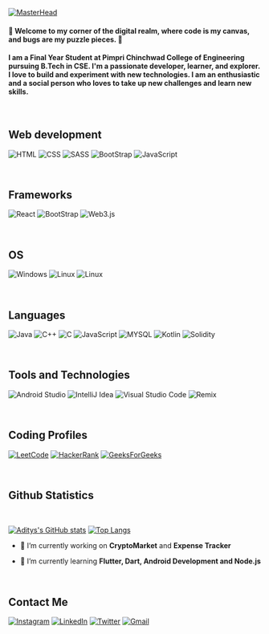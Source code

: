 [![MasterHead](./gif4.gif)](https://github.com/adityabisoyi)

<h4>👋 Welcome to my corner of the digital realm, where code is my canvas, and bugs are my puzzle pieces. 🚀
</h4>

<h4 align="left">I am a Final Year Student at Pimpri Chinchwad College of Engineering pursuing B.Tech in CSE. I'm a passionate developer, learner, and explorer. I love to build and experiment with new technologies. I am an enthusiastic and a social person who loves to take up new challenges and learn new skills.</h4>

<br>

## Web development

![HTML](https://img.shields.io/badge/HTML5-E34F26?style=for-the-badge&logo=html5&logoColor=white)
![CSS](https://img.shields.io/badge/CSS3-1572B6?style=for-the-badge&logo=css3&logoColor=white)
![SASS](https://img.shields.io/badge/Sass-CC6699?style=for-the-badge&logo=sass&logoColor=white)
![BootStrap](https://img.shields.io/badge/Bootstrap-563D7C?style=for-the-badge&logo=bootstrap&logoColor=white)
![JavaScript](https://img.shields.io/badge/JavaScript-323330?style=for-the-badge&logo=javascript&logoColor=F7DF1E)


<br>

## Frameworks

![React](https://img.shields.io/badge/React-20232A?style=for-the-badge&logo=react&logoColor=61DAFB)
![BootStrap](https://img.shields.io/badge/Bootstrap-563D7C?style=for-the-badge&logo=bootstrap&logoColor=white)
![Web3.js](https://img.shields.io/badge/web3.js-F16822?style=for-the-badge&logo=web3.js&logoColor=white)

<br>

## OS

![Windows](https://img.shields.io/badge/Windows-0078D6?style=for-the-badge&logo=windows&logoColor=white)
![Linux](https://img.shields.io/badge/Linux-FCC624?style=for-the-badge&logo=linux&logoColor=black)
![Linux](https://img.shields.io/badge/Android-3DDC84?style=for-the-badge&logo=android&logoColor=white)

<br>

## Languages

![Java](https://img.shields.io/badge/Java-ED8B00?style=for-the-badge&logo=openjdk&logoColor=white)
![C++](https://img.shields.io/badge/-C++-blue?style=for-the-badge&logo=cplusplus)
![C](https://img.shields.io/badge/C-00599C?style=for-the-badge&logo=c&logoColor=white)
![JavaScript](https://img.shields.io/badge/JavaScript-323330?style=for-the-badge&logo=javascript&logoColor=F7DF1E)
![MYSQL](https://img.shields.io/badge/MySQL-00000F?style=for-the-badge&logo=mysql&logoColor=white)
![Kotlin](https://img.shields.io/badge/Kotlin-0095D5?&style=for-the-badge&logo=kotlin&logoColor=white)
![Solidity](https://img.shields.io/badge/Solidity-%23363636.svg?style=for-the-badge&logo=solidity&logoColor=white)

<br>

## Tools and Technologies

![Android Studio](https://img.shields.io/badge/Android_Studio-3DDC84?style=for-the-badge&logo=android-studio&logoColor=white)
![IntelliJ Idea](https://img.shields.io/badge/IntelliJ_IDEA-000000.svg?style=for-the-badge&logo=intellij-idea&logoColor=white)
![Visual Studio Code](https://img.shields.io/badge/Visual_Studio_Code-0078D4?style=for-the-badge&logo=visual%20studio%20code&logoColor=white)
![Remix](https://img.shields.io/badge/remix-%23000.svg?style=for-the-badge&logo=remix&logoColor=white)

<br>

## Coding Profiles
[![LeetCode](https://img.shields.io/badge/-LeetCode-FFA116?style=for-the-badge&logo=LeetCode&logoColor=black)](https://leetcode.com/aditya_bisoyi)
[![HackerRank](https://img.shields.io/badge/-Hackerrank-2EC866?style=for-the-badge&logo=HackerRank&logoColor=white)](https://www.hackerrank.com/adityabisoyi15)
[![GeeksForGeeks](https://img.shields.io/badge/GeeksforGeeks-gray?style=for-the-badge&logo=geeksforgeeks&logoColor=35914c)](https://auth.geeksforgeeks.org/user/adityabisoyi/)


<br>

## Github Statistics 
<br>

[![Aditys's GitHub stats](https://github-readme-stats.vercel.app/api?username=adityabisoyi&show_icons=true&theme=aura&rank_icon=github)](https://github.com/adityabisoyi)
[![Top Langs](https://github-readme-stats.vercel.app/api/top-langs/?username=adityabisoyi&langs_count=6&layout=compact&theme=aura)](https://github.com/adityabisoyi)

<div align="left">

- 🔭 I’m currently working on **CryptoMarket** and **Expense Tracker**

- 🌱 I’m currently learning **Flutter, Dart, Android Development and Node.js**

</div>
<br>

## Contact Me

[![Instagram](https://img.shields.io/badge/Instagram-black?style=for-the-badge&logo=instagram&logoColor=pink)](https://www.instagram.com/its_me_adi.___)
[![LinkedIn](	https://img.shields.io/badge/LinkedIn-black?style=for-the-badge&logo=linkedin&logoColor=blue)](https://www.linkedin.com/in/aditya-bisoyi-903a82223)
[![Twitter](https://img.shields.io/badge/Twitter-black?style=for-the-badge&logo=twitter&logoColor=light-blue)](https://twitter.com/AdityaBisoyi15)
[![Gmail](https://img.shields.io/badge/Gmail-black?style=for-the-badge&logo=gmail&logoColor=red)](mailto:adibisoyi01@gmail.com)

<br>
